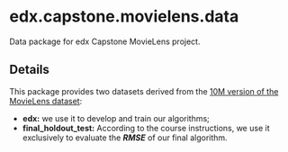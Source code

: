 # edx.capstone.movielens.data

Data package for edx Capstone MovieLens project.

## Details

This package provides two datasets derived from the [10M version of the MovieLens dataset](http://grouplens.org/datasets/movielens/10m/):

* **edx:** we use it to develop and train our algorithms;
* **final_holdout_test:** According to the course instructions, we use it exclusively to evaluate the _**RMSE**_ of our final algorithm.
